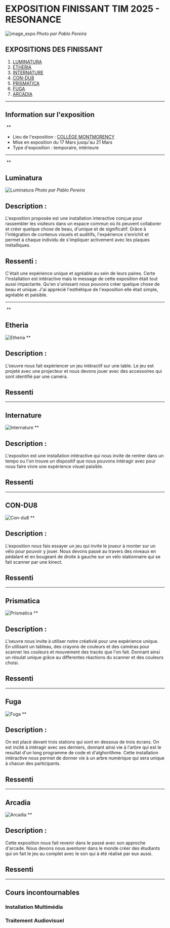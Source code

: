 # EXPOSITION FINISSANT TIM 2025 - RESONANCE

![image_expo](/expo_finissant/medias_resonance_tous/resonance_photo_expo.png)
*Photo par Pablo Pereira*

## EXPOSITIONS DES FINISSANT

1. [LUMINATURA](https://miaou-mafia.github.io/projet-luminatura/#/)
2. [ETHERIA](https://ethereal-creators.github.io/Etheria/#/)
3. [INTERNATURE](https://tprangers.github.io/internature/#/)
4. [CON-DU8](https://gearshift-games.github.io/Web-C0N-DU8/#/)
5. [PRISMATICA](https://pootpookies.github.io/Prismatica/#/)
6. [FUGA](https://escapism-fuga.github.io/Fuga/#/)
7. [ARCADIA](https://cousi-cousa.github.io/Arcadia/#/)

---

## Information sur l'exposition

![]()
**

- Lieu de l'exposition : [COLLÈGE MONTMORENCY](https://www.cmontmorency.qc.ca/)
- Mise en exposition du 17 Mars jusqu'au 21 Mars
- Type d'exposition : temporaire, intérieure

---

![]()
**

## Luminatura

![Luminatura](/expo_finissant/medias/images/vue_complet_projet.jpg)
*Photo par Pablo Pereira*

## Description : 
L'exposition proposée est une installation interactive conçue pour rassembler les visiteurs dans un espace commun où ils peuvent collaborer et créer quelque chose de beau, d'unique et de significatif. Grâce à l'intégration de contenus visuels et auditifs, l'expérience s'enrichit et permet à chaque individu de s'impliquer activement avec les plaques métalliques.

## Ressenti : 
C'était une expérience unique et agréable au sein de leurs paires. Certe l'installation est intéractive mais le message de cette exposition était tout aussi impactante. Qu'en s'unissant nous pouvons créer quelque chose de beau et unique. J'ai apprécié l'esthétique de l'exposition elle était simple, agréable et paisible.

---

![]()
**

## Etheria

![Etheria](/expo_finissant/medias_resonance_tous/Etheria_expo.png)
**

## Description : 
L'oeuvre nous fait expériencer un jeu intéractif sur une table. Le jeu est projeté avec une projecteur et nous devons jouer avec des accessoires qui sont identifié par une caméra.

## Ressenti

---

## Internature

![Internature](/expo_finissant/medias_resonance_tous/Internature_expo.png)
**

## Description : 
L'expositon est une installation intéractive qui nous invite de rentrer dans un tempo ou l'on trouve un dispositif que nous pouvons intéragir avec pour nous faire vivre une expérience visuel paisible.

## Ressenti

---

## CON-DU8 

![Con-du8](/expo_finissant/medias_resonance_tous/con-du8_expo.png)
**

## Description : 
L'exposition nous fais essayer un jeu qui invite le joueur à monter sur un vélo pour pouvoir y jouer. Nous devons passé au travers des niveaux en pédalant et en bougeant de droite à gauche sur un vélo stationnaire qui se fait scanner par une kinect.

## Ressenti

---

## Prismatica

![Prismatica](/expo_finissant/medias_resonance_tous/Prismatica_expo.png)
**

## Description : 
L'oeuvre nous invite à utiliser notre créativié pour une expérience unique. En utilisant un tableau, des crayons de couleurs et des caméras pour scanner les couleurs et mouvement des tracés que l'on fait. Donnant ainsi un résulat unique grâce au differentes réactions du scanner et des couleurs choisi.

## Ressenti

---

## Fuga

![Fuga](/expo_finissant/medias_resonance_tous/Fuga_expo.png)
**

## Description :
On est placé devant trois stations qui sont en dessous de trois écrans. On est incité à intéragir avec ses derniers, donnant ainsi vie à l'arbre qui est le resultat d'un long programme de code et d'alghorithme. Cette installation intéractive nous permet de donner vie à un arbre numérique qui sera unique à chacun des participants.

## Ressenti

---

## Arcadia

![Arcadia]()
**

## Description : 
Cette exposition nous fait revenir dans le passé avec son approche d'arcade. Nous devons nous aventurer dans le monde créer des étudiants qui on fait le jeu au complet avec le son qui à été réalisé par eux aussi.

## Ressenti

---

## Cours incontournables

### Installation Multimédia

### Traitement Audiovisuel

##


